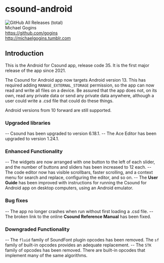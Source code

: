 # csound-android
![GitHub All Releases (total)](https://img.shields.io/github/downloads/gogins/csound-android/total.svg)<br>
Michael Gogins<br>
https://github.com/gogins<br>
http://michaelgogins.tumblr.com

## Introduction

This is the Android for Csound app, release code 35. It is the first major 
release of the app since 2021.

The Csound for Android app now targets Android version 13. This has required 
adding `MANAGE_EXTERNAL_STORAGE` permission, so the app can now read and write 
all files on a device. Be assured that the app does not, on its own, read any 
private data or send any private data anywhere, although a user could write a 
.csd file that could do these things.

Android versions from 10 forward are still supported.

### Upgraded libraries

-- Csound has been upgraded to version 6.18.1.
-- The Ace Editor has been upgraded to version 1.24.1. 

### Enhanced Functionality

-- The widgets are now arranged with one button to the left of each slider, 
   and the number of buttons and sliders has been increased to 12 each.
-- The code editor now has visible scrollbars, faster scrolling, and a context 
   menu for search and replace, configuring the editor, and so on.
-- The __**User Guide**__ has been improved with instructions for running the 
   Csound for Android app on desktop computers, using an Android emulator.

### Bug fixes

-- The app no longer crashes when run without first loading a .csd file.
-- The broken link to the online **__Csound Reference Manual__** has been fixed.

### Downgraded Functionality

-- The `fluid` family of SoundFont plugin opcodes has been removed. The 
   `sf` family of built-in opcodes provides an adequate replacement.
-- The `STK` family of opcodes has been removed. There are built-in opcodes 
   that implement many of the same algorithms.

